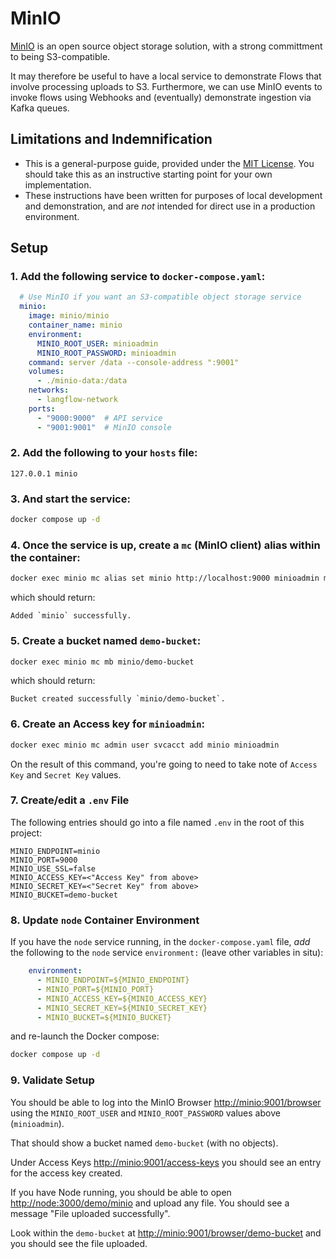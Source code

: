 # MinIO

[MinIO](https://min.io/) is an open source object storage solution, with a strong committment to being S3-compatible.

It may therefore be useful to have a local service to demonstrate Flows that involve processing uploads to S3. 
Furthermore, we can use MinIO events to invoke flows using Webhooks and (eventually) demonstrate ingestion via
Kafka queues.

## Limitations and Indemnification

* This is a general-purpose guide, provided under the [MIT License](LICENSE.md). You 
should take this as an instructive starting point for your own implementation.
* These instructions have been written for purposes of local development and demonstration, 
and are *not* intended for direct use in a production environment. 

## Setup

### 1. Add the following service to `docker-compose.yaml`:

```yaml
  # Use MinIO if you want an S3-compatible object storage service
  minio:
    image: minio/minio
    container_name: minio
    environment:
      MINIO_ROOT_USER: minioadmin
      MINIO_ROOT_PASSWORD: minioadmin
    command: server /data --console-address ":9001"
    volumes:
      - ./minio-data:/data
    networks:
      - langflow-network
    ports:
      - "9000:9000"  # API service
      - "9001:9001"  # MinIO console
```

### 2. Add the following to your `hosts` file:

```
127.0.0.1 minio
```

### 3. And start the service:

```bash
docker compose up -d
```

### 4. Once the service is up, create a `mc` (MinIO client) alias within the container:

```bash
docker exec minio mc alias set minio http://localhost:9000 minioadmin minioadmin
```

which should return:

```
Added `minio` successfully.
```

### 5. Create a bucket named `demo-bucket`:

```bash
docker exec minio mc mb minio/demo-bucket
```

which should return:

```
Bucket created successfully `minio/demo-bucket`.
```

### 6. Create an Access key for `minioadmin`:

```bash
docker exec minio mc admin user svcacct add minio minioadmin
```

On the result of this command, you're going to need to take note of `Access Key` and `Secret Key` values.

### 7. Create/edit a `.env` File

The following entries should go into a file named `.env` in the root of this project:

```
MINIO_ENDPOINT=minio
MINIO_PORT=9000
MINIO_USE_SSL=false
MINIO_ACCESS_KEY=<"Access Key" from above>
MINIO_SECRET_KEY=<"Secret Key" from above>
MINIO_BUCKET=demo-bucket
```

### 8. Update `node` Container Environment

If you have the `node` service running, in the `docker-compose.yaml` file, *add* the following 
to the `node` service `environment:` (leave other variables in situ):

```yaml
    environment:
      - MINIO_ENDPOINT=${MINIO_ENDPOINT}
      - MINIO_PORT=${MINIO_PORT}
      - MINIO_ACCESS_KEY=${MINIO_ACCESS_KEY}
      - MINIO_SECRET_KEY=${MINIO_SECRET_KEY}
      - MINIO_BUCKET=${MINIO_BUCKET}
```

and re-launch the Docker compose:

```bash
docker compose up -d
```

### 9. Validate Setup

You should be able to log into the MinIO Browser [http://minio:9001/browser](http://minio:9001/browser) using 
the `MINIO_ROOT_USER` and `MINIO_ROOT_PASSWORD` values above (`minioadmin`).

That should show a bucket named `demo-bucket` (with no objects).  

Under Access Keys [http://minio:9001/access-keys](http://minio:9001/access-keys) you should see an entry for 
the access key created.

If you have Node running, you should be able to open [http://node:3000/demo/minio](http://node:3000/demo/minio)
and upload any file. You should see a message "File uploaded successfully".

Look within the `demo-bucket` at [http://minio:9001/browser/demo-bucket](http://minio:9001/browser/demo-bucket)
and you should see the file uploaded.